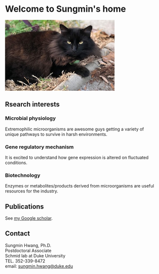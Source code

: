 # Welcome to Sungmin's home


![Main image](https://github.com/sungminhwang-duke/home/blob/master/IMG_1452.jpg)

## Rsearch interests

### Microbial physiology
Extremophilic microorganisms are awesome guys getting a variety of unique pathways to survive in harsh environments.

### Gene regulatory mechanism
It is excited to understand how gene expression is altered on fluctuated conditions.

### Biotechnology
Enzymes or metabolites/products derived from microorganisms are useful resources for the industry.



## Publications
See [my Google scholar](https://scholar.google.com/citations?user=gFb4U-0AAAAJ&hl=en).



## Contact
Sungmin Hwang, Ph.D. <br>
Postdoctoral Associate <br>
Schmid lab at Duke University <br>
TEL. 352-339-8472 <br>
email: sungmin.hwang@duke.edu <br>
